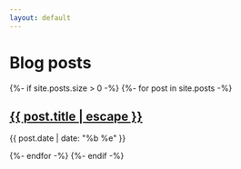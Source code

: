 ```yaml
---
layout: default
---
```


<h1>Blog posts</h1>

{%- if site.posts.size > 0 -%}
{%- for post in site.posts -%}
<div class="blog-post">
  <h2>
    <a class="post-link" href="{{ post.url | relative_url }}">
      {{ post.title | escape }}
    </a>
  </h2>
  <p>{{ post.date | date: "%b %e" }}</p>
</div>
{%- endfor -%}
{%- endif -%}
